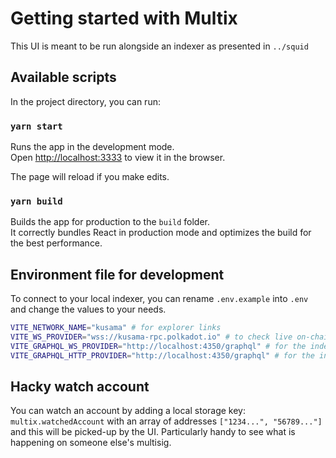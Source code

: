 # Getting started with Multix

This UI is meant to be run alongside an indexer as presented in `../squid`


## Available scripts

In the project directory, you can run:

### `yarn start`

Runs the app in the development mode.\
Open [http://localhost:3333](http://localhost:3333) to view it in the browser.

The page will reload if you make edits.


### `yarn build`

Builds the app for production to the `build` folder.\
It correctly bundles React in production mode and optimizes the build for the best performance.

## Environment file for development

To connect to your local indexer, you can rename `.env.example` into `.env` and change the values to your needs.

```bash
VITE_NETWORK_NAME="kusama" # for explorer links
VITE_WS_PROVIDER="wss://kusama-rpc.polkadot.io" # to check live on-chain data
VITE_GRAPHQL_WS_PROVIDER="http://localhost:4350/graphql" # for the indexer subscriptions
VITE_GRAPHQL_HTTP_PROVIDER="http://localhost:4350/graphql" # for the indexer queries
```

## Hacky watch account

You can watch an account by adding a local storage key:
`multix.watchedAccount` with an array of addresses `["1234...", "56789..."]` and this will be picked-up by the UI.
Particularly handy to see what is happening on someone else's multisig.